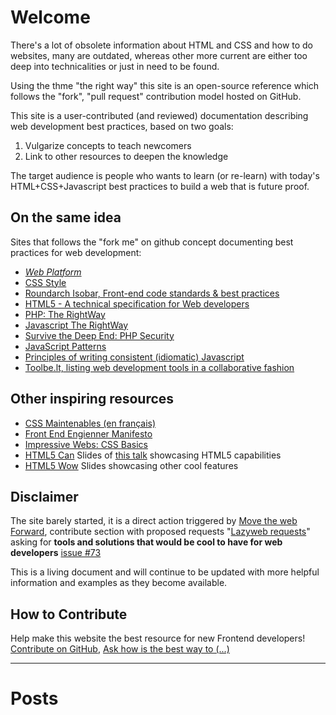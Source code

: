 # Welcome

There's a lot of obsolete information about HTML and CSS and how to do websites, many are outdated, whereas 
other more current are either too deep into technicalities or just in need to be found.

Using the thme "the right way" this site is an open-source reference which follows the "fork", "pull request" 
contribution model hosted on GitHub.

This site is a user-contributed (and reviewed) documentation describing web development best 
practices, based on two goals:

1. Vulgarize concepts to teach newcomers
2. Link to other resources to deepen the knowledge

The target audience is people who wants to learn (or re-learn) with today's 
HTML+CSS+Javascript best practices to build a web that is future proof.

## On the same idea
Sites that follows the "fork me" on github concept documenting best practices for web development:

* *[Web Platform](http://webplatform.org)*
* [CSS Style](https://github.com/byrichardpowell/CSS-Style)
* [Roundarch Isobar, Front-end code standards & best practices](http://isobar-idev.github.com/code-standards/)
* [HTML5 - A technical specification for Web developers](http://developers.whatwg.org/)
* [PHP: The RightWay](http://phptherightway.com)
* [Javascript The RightWay](http://jstherightway.com)
* [Survive the Deep End: PHP Security](http://phpsecurity.readthedocs.org/)
* [JavaScript Patterns](http://shichuan.github.com/javascript-patterns/)
* [Principles of writing consistent (idiomatic) Javascript](https://github.com/rwldrn/idiomatic.js)
* [Toolbe.lt, listing web development tools in a collaborative fashion](http://toolbe.lt/)

## Other inspiring resources

* [CSS Maintenables (en français)](http://www.css-maintenables.fr/)
* [Front End Engienner Manifesto](http://f2em.com/)
* [Impressive Webs: CSS Basics](http://www.impressivewebs.com/css-basics/)
* [HTML5 Can](http://www.htmlfivecan.com/) Slides of [this talk](https://developers.google.com/events/io/sessions/gooio2012/204/) showcasing HTML5 capabilities
* [HTML5 Wow](http://www.htmlfivewow.com/) Slides showcasing other cool features

## Disclaimer

The site barely started, it is a direct action triggered by [Move the web Forward](http://movethewebforward.org/), contribute section with proposed requests "[Lazyweb requests](https://github.com/h5bp/lazyweb-requests/issues?state=open)" asking for __tools and solutions that would be cool to have for web developers__ [issue #73](https://github.com/h5bp/lazyweb-requests/issues/73)

This is a living document and will continue to be updated with more helpful information and examples as they become available.

## How to Contribute

Help make this website the best resource for new Frontend developers! [Contribute on GitHub][1], [Ask how is the best way to (...)][2]

[1]: https://github.com/renoirb/htmlcsstherightway/
[2]: https://github.com/renoirb/htmlcsstherightway/issues?milestone=1&state=open

----

# Posts